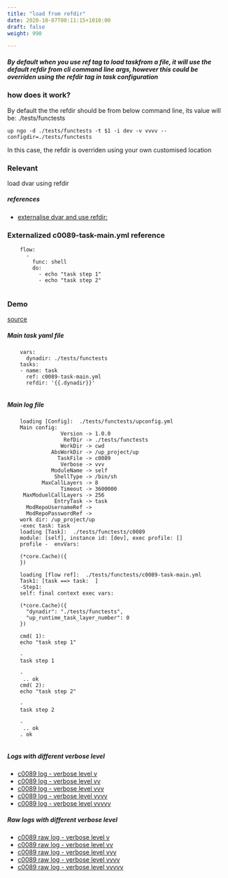 ```yaml
---
title: "load from refdir"
date: 2020-10-07T00:11:15+1010:00
draft: false
weight: 990

---
```


##### By default when you use ref tag to load taskfrom a file, it will use the default refdir from cli command line args, however this could be overriden using the refdir tag in task configuration


### how does it work?


By default the the refdir should be from below command line, its value will be: ./tests/functests

```
up ngo -d ./tests/functests -t $1 -i dev -v vvvv --configdir=./tests/functests
```

In this case, the refdir is overriden using your own customised location











### Relevant


load dvar using refdir









##### references
* [externalise dvar and use refdir:](../../organization/c0088)


### Externalized c0089-task-main.yml reference






```
    flow:
      -
        func: shell
        do:
          - echo "task step 1"
          - echo "task step 2"
    
```






### Demo








[source](https://github.com/upcmd/up/blob/master/tests/functests/c0089.yml)

##### Main task yaml file
```
    vars:
      dynadir: ./tests/functests
    tasks:
    - name: task
      ref: c0089-task-main.yml
      refdir: '{{.dynadir}}'
    
```
##### Main log file
```
    loading [Config]:  ./tests/functests/upconfig.yml
    Main config:
                 Version -> 1.0.0
                  RefDir -> ./tests/functests
                 WorkDir -> cwd
              AbsWorkDir -> /up_project/up
                TaskFile -> c0089
                 Verbose -> vvv
              ModuleName -> self
               ShellType -> /bin/sh
           MaxCallLayers -> 8
                 Timeout -> 3600000
     MaxModuelCallLayers -> 256
               EntryTask -> task
      ModRepoUsernameRef -> 
      ModRepoPasswordRef -> 
    work dir: /up_project/up
    -exec task: task
    loading [Task]:  ./tests/functests/c0089
    module: [self], instance id: [dev], exec profile: []
    profile -  envVars:
    
    (*core.Cache)({
    })
    
    loading [flow ref]:  ./tests/functests/c0089-task-main.yml
    Task1: [task ==> task:  ]
    -Step1:
    self: final context exec vars:
    
    (*core.Cache)({
      "dynadir": "./tests/functests",
      "up_runtime_task_layer_number": 0
    })
    
    cmd( 1):
    echo "task step 1"
    
    -
    task step 1
    
    -
     .. ok
    cmd( 2):
    echo "task step 2"
    
    -
    task step 2
    
    -
     .. ok
    . ok
    
```


##### Logs with different verbose level
* [c0089 log - verbose level v](../../logs/c0089_v)
* [c0089 log - verbose level vv](../../logs/c0089_vv)
* [c0089 log - verbose level vvv](../../logs/c0089_vvvv)
* [c0089 log - verbose level vvvv](../../logs/c0089_vvvv)
* [c0089 log - verbose level vvvvv](../../logs/c0089_vvvvv)

##### Raw logs with different verbose level
* [c0089 raw log - verbose level v](../../reflogs/c0089_v.log)
* [c0089 raw log - verbose level vv](../../reflogs/c0089_vv.log)
* [c0089 raw log - verbose level vvv](../../reflogs/c0089_vvv.log)
* [c0089 raw log - verbose level vvvv](../../reflogs/c0089_vvvv.log)
* [c0089 raw log - verbose level vvvvv](../../reflogs/c0089_vvvvv.log)







